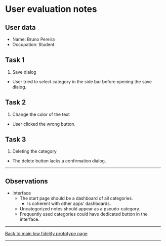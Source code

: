 # User evaluation notes

## User data

- Name: Bruno Pereira
- Occupation: Student

## Task 1

1. Save dialog
  - User tried to select category in the side bar before opening the save dialog.

## Task 2

1. Change the color of the text
  - User clicked the wrong button.

## Task 3

1. Deleting the category
  - The delete button lacks a confirmation dialog.

---

## Observations

- Interface
  - The start page should be a dashboard of all categories.
    - Is coherent with other apps' dashboards.
  - Uncategorized notes should appear as a pseudo-category.
  - Frequently used categories could have dedicated button in the interface.

---
[Back to main low fidelity prototype page](../d_stage_3_low-fidelity_prototype_and_evaluation.md)

---

